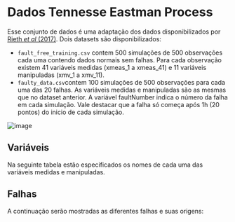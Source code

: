# Dados Tennesse Eastman Process

Esse conjunto de dados é uma adaptação dos dados disponibilizados por [Rieth *et al* (2017)](). Dois datasets são disponibilizados:

- `fault_free_training.csv` contem 500 simulações de 500 observações cada uma contendo dados normais sem falhas. Para cada observação existem 41 variáveis medidas (xmeas_1 a xmeas_41) e 11 variáveis manipuladas (xmv_1 a xmv_11). 
- `faulty_data.csv`contem 100 simulações de 500 observações para cada uma das 20 falhas. As variáveis medidas e manipuladas são as mesmas que no dataset anterior. A variável faultNumber indica o número da falha em cada simulação. Vale destacar que a falha só começa após 1h (20 pontos) do inicio de cada simulação.

![image](https://github.com/Deriss/Tutoriais-Big-Data/assets/47146176/4357f61d-fc70-459e-86fb-027ee7df2132)

## Variáveis
Na seguinte tabela estão especificados os nomes de cada uma das variáveis medidas e manipuladas.


## Falhas
A continuação serão mostradas as diferentes falhas e suas origens:

